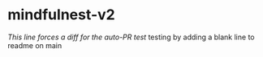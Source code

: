 # mindfulnest-v2

_This line forces a diff for the auto-PR test_
testing by adding a blank line to readme on main
